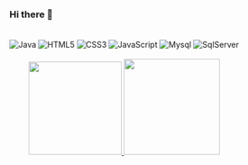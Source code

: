 ### Hi there 👋

<div style="display: inline-block"> <br>
   <img align="center" alt="Java" src= "https://img.shields.io/badge/Java-ED8B00?style=for-the-badge&logo=java&logoColor=white">
   <img align="center" alt="HTML5" src= "https://img.shields.io/badge/HTML5-E34F26?style=for-the-badge&logo=html5&logoColor=white">
   <img align="center" alt="CSS3" src= "https://img.shields.io/badge/CSS3-1572B6?style=for-the-badge&logo=css3&logoColor=white">
   <img align="center" alt="JavaScript" src= "https://img.shields.io/badge/JavaScript-F7DF1E?style=for-the-badge&logo=javascript&logoColor=black">
   <img align="center" alt="Mysql" src= "https://img.shields.io/badge/MySQL-00000F?style=for-the-badge&logo=mysql&logoColor=white">
   <img align="center" alt="SqlServer" src= "https://img.shields.io/badge/Microsoft_SQL_Server-CC2927?style=for-the-badge&logo=microsoft-sql-server&logoColor=white">  
<div> <br>
  
<div align="center">
  <a href="https://github.com/Ricardo-Ferraz">
  <img height="165em" src="https://github-readme-stats.vercel.app/api/top-langs/?username=Ricardo-Ferraz&layout=compact&langs_count=7&theme=onedark"/>
  <img height="170em" src="https://github-readme-stats.vercel.app/api?username=Ricardo-Ferraz&show_icons=true&theme=onedark&include_all_commits=true&count_private=true"/>  
</div> <br>
  
  
